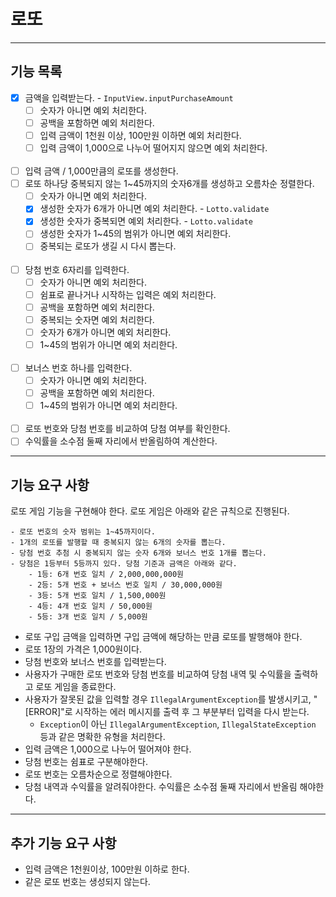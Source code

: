 # 로또

---

## 기능 목록

- [x] 금액을 입력받는다. - `InputView.inputPurchaseAmount`
    - [ ] 숫자가 아니면 예외 처리한다.
    - [ ] 공백을 포함하면 예외 처리한다.
    - [ ] 입력 금액이 1천원 이상, 100만원 이하면 예외 처리한다.
    - [ ] 입력 금액이 1,000으로 나누어 떨어지지 않으면 예외 처리한다.
      <br><br>
- [ ] 입력 금액 / 1,000만큼의 로또를 생성한다.
- [ ] 로또 하나당 중복되지 않는 1~45까지의 숫자6개를 생성하고 오름차순 정렬한다.
    - [ ] 숫자가 아니면 예외 처리한다.
    - [x] 생성한 숫자가 6개가 아니면 예외 처리한다. - `Lotto.validate`
    - [x] 생성한 숫자가 중복되면 예외 처리한다. - `Lotto.validate`
    - [ ] 생성한 숫자가 1~45의 범위가 아니면 예외 처리한다.
    - [ ] 중복되는 로또가 생길 시 다시 뽑는다.
      <br><br>
- [ ] 당첨 번호 6자리를 입력한다.
    - [ ] 숫자가 아니면 예외 처리한다.
    - [ ] 쉼표로 끝나거나 시작하는 입력은 예외 처리한다.
    - [ ] 공백을 포함하면 예외 처리한다.
    - [ ] 중복되는 숫자면 예외 처리한다.
    - [ ] 숫자가 6개가 아니면 예외 처리한다.
    - [ ] 1~45의 범위가 아니면 예외 처리한다.
      <br><br>
- [ ] 보너스 번호 하나를 입력한다.
    - [ ] 숫자가 아니면 예외 처리한다.
    - [ ] 공백을 포함하면 예외 처리한다.
    - [ ] 1~45의 범위가 아니면 예외 처리한다.
      <br><br>
- [ ] 로또 번호와 당첨 번호를 비교하여 당첨 여부를 확인한다.
- [ ] 수익률을 소수점 둘째 자리에서 반올림하여 계산한다.

---

## 기능 요구 사항

로또 게임 기능을 구현해야 한다. 로또 게임은 아래와 같은 규칙으로 진행된다.

```
- 로또 번호의 숫자 범위는 1~45까지이다.
- 1개의 로또를 발행할 때 중복되지 않는 6개의 숫자를 뽑는다.
- 당첨 번호 추첨 시 중복되지 않는 숫자 6개와 보너스 번호 1개를 뽑는다.
- 당첨은 1등부터 5등까지 있다. 당첨 기준과 금액은 아래와 같다.
    - 1등: 6개 번호 일치 / 2,000,000,000원
    - 2등: 5개 번호 + 보너스 번호 일치 / 30,000,000원
    - 3등: 5개 번호 일치 / 1,500,000원
    - 4등: 4개 번호 일치 / 50,000원
    - 5등: 3개 번호 일치 / 5,000원
```

- 로또 구입 금액을 입력하면 구입 금액에 해당하는 만큼 로또를 발행해야 한다.
- 로또 1장의 가격은 1,000원이다.
- 당첨 번호와 보너스 번호를 입력받는다.
- 사용자가 구매한 로또 번호와 당첨 번호를 비교하여 당첨 내역 및 수익률을 출력하고 로또 게임을 종료한다.
- 사용자가 잘못된 값을 입력할 경우 `IllegalArgumentException`를 발생시키고, "[ERROR]"로 시작하는 에러 메시지를 출력 후 그 부분부터 입력을 다시 받는다.
    - `Exception`이 아닌 `IllegalArgumentException`, `IllegalStateException` 등과 같은 명확한 유형을 처리한다.
- 입력 금액은 1,000으로 나누어 떨어져야 한다.
- 당첨 번호는 쉼표로 구분해야한다.
- 로또 번호는 오름차순으로 정렬해야한다.
- 당첨 내역과 수익률을 알려줘야한다. 수익률은 소수점 둘째 자리에서 반올림 해야한다.

---

## 추가 기능 요구 사항

- 입력 금액은 1천원이상, 100만원 이하로 한다.
- 같은 로또 번호는 생성되지 않는다.